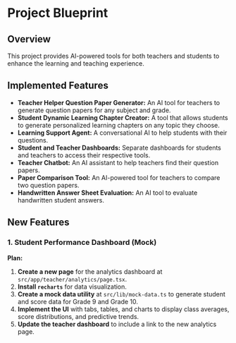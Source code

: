
# Project Blueprint

## Overview

This project provides AI-powered tools for both teachers and students to enhance the learning and teaching experience.

## Implemented Features

*   **Teacher Helper Question Paper Generator:** An AI tool for teachers to generate question papers for any subject and grade.
*   **Student Dynamic Learning Chapter Creator:** A tool that allows students to generate personalized learning chapters on any topic they choose.
*   **Learning Support Agent:** A conversational AI to help students with their questions.
*   **Student and Teacher Dashboards:** Separate dashboards for students and teachers to access their respective tools.
*   **Teacher Chatbot:** An AI assistant to help teachers find their question papers.
*   **Paper Comparison Tool:** An AI-powered tool for teachers to compare two question papers.
*   **Handwritten Answer Sheet Evaluation:** An AI tool to evaluate handwritten student answers.

## New Features

### 1. Student Performance Dashboard (Mock)

**Plan:**

1.  **Create a new page** for the analytics dashboard at `src/app/teacher/analytics/page.tsx`.
2.  **Install `recharts`** for data visualization.
3.  **Create a mock data utility** at `src/lib/mock-data.ts` to generate student and score data for Grade 9 and Grade 10.
4.  **Implement the UI** with tabs, tables, and charts to display class averages, score distributions, and predictive trends.
5.  **Update the teacher dashboard** to include a link to the new analytics page.
